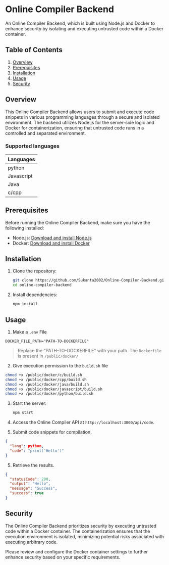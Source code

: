 # Online Compiler Backend

An Online Compiler Backend, which is built using Node.js and Docker to enhance security by isolating and executing untrusted code within a Docker container.

## Table of Contents

1. [Overview](#overview)
2. [Prerequisites](#prerequisites)
3. [Installation](#installation)
4. [Usage](#usage)
5. [Security](#security)

## Overview

This Online Compiler Backend allows users to submit and execute code snippets in various programming languages through a secure and isolated environment. The backend utilizes Node.js for the server-side logic and Docker for containerization, ensuring that untrusted code runs in a controlled and separated environment.

### Supported languages

| Languages  |
| ---------- |
| python     |
| Javascript |
| Java       |
| c/cpp      |

## Prerequisites

Before running the Online Compiler Backend, make sure you have the following installed:

- Node.js: [Download and install Node.js](https://nodejs.org/)
- Docker: [Download and install Docker](https://www.docker.com/get-started)

## Installation

1. Clone the repository:

   ```bash
   git clone https://github.com/Sukanta2002/Online-Compiler-Backend.git
   cd online-compiler-backend
   ```

2. Install dependencies:
   ```bash
   npm install
   ```

## Usage

1. Make a `.env` File

```
DOCKER_FILE_PATH="PATH-TO-DOCKERFILE"
```

> Replace the "PATH-TO-DOCKERFILE" with your path.
> The `Dockerfile` is present in `/public/docker/`

2. Give execution permission to the `build.sh` file

```bash
chmod +x /public/docker/c/build.sh
chmod +x /public/docker/cpp/build.sh
chmod +x /public/docker/java/build.sh
chmod +x /public/docker/javascript/build.sh
chmod +x /public/docker/python/build.sh
```

3. Start the server:

   ```bash
   npm start
   ```

4. Access the Online Compiler API at `http://localhost:3000/api/code`.

5. Submit code snippets for compilation.

```json
{
  "lang": python,
  "code": "print('Hello')"
}
```

5. Retrieve the results.

```json
{
  "statusCode": 200,
  "output": "Hello",
  "message": "Success",
  "success": true
}
```

## Security

The Online Compiler Backend prioritizes security by executing untrusted code within a Docker container. The containerization ensures that the execution environment is isolated, minimizing potential risks associated with executing arbitrary code.

Please review and configure the Docker container settings to further enhance security based on your specific requirements.
